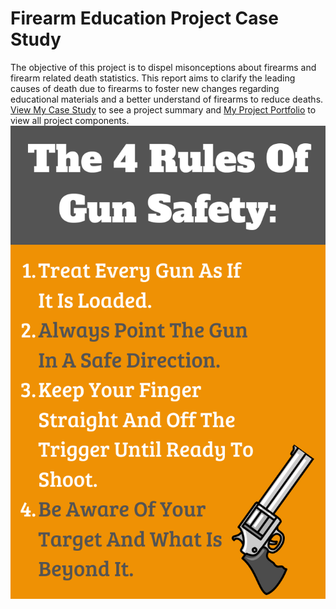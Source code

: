 # Firearm Education Project Case Study
The objective of this project is to dispel misonceptions about firearms and firearm related death statistics. This report aims to clarify the leading causes of death due to firearms to foster new changes regarding educational materials and a better understand of firearms to reduce deaths.
[View My Case Study](https://github.com/bluenorth52/Firearm-Education-Project/blob/main/Case%20Study%20Firearm%20Education%20online.pdf) to see a project summary and [My Project Portfolio](https://github.com/bluenorth52/Firearm-Education-Project) to view all project components. 
![Firearm Safety](https://raw.githubusercontent.com/bluenorth52/HBustle/main/Portfolio%20Images/Firearm%20Safety.png)
